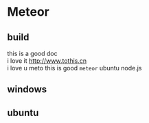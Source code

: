 Meteor
===
build
---
this is a good doc<br>i love it
http://www.tothis.cn<br>
    i love u    meto
    this is good
`meteor` 
    ubuntu
    node.js

windows
---
ubuntu
-----
